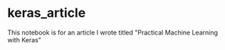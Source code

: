 # keras_article
This notebook is for an article I wrote titled "Practical Machine Learning with Keras"
